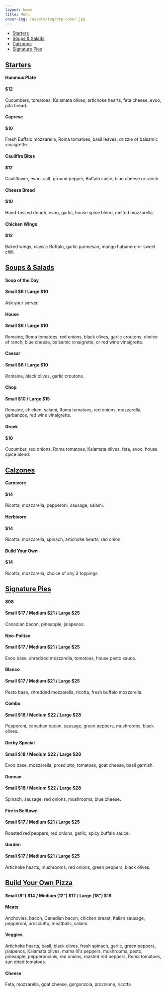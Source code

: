 ```yaml
---
layout: home
title: Menu
cover-img: /assets/img/btp-cover.jpg
---
```


<ul class="nav justify-content-center">
  <li class="nav-item"><a class="nav-link" href="#starters">Starters</a></li>
  <li class="nav-item"><a class="nav-link" href="#soups-amp-salads">Soups &amp; Salads</a></li>
  <li class="nav-item"><a class="nav-link" href="#calzones">Calzones</a></li>
  <li class="nav-item"><a class="nav-link" href="#signature-pies">Signature Pies</a></li>
</ul>

## <u>Starters</u>

<h4 class="d-inline-block">Hummus Plate</h4><h4 class="float-right">$12</h4>
<p class="mt-0">Cucumbers, tomatoes, Kalamata olives, artichoke hearts, feta cheese, evoo, pita bread.</p>

<h4 class="d-inline-block">Caprese</h4><h4 class="float-right">$10</h4>
<p class="mt-0">Fresh Buffalo mozzarella, Roma tomatoes, basil leaves, drizzle of balsamic vinaigrette.</p>

<h4 class="d-inline-block">Caulifire Bites</h4><h4 class="float-right">$12</h4>
<p class="mt-0">Cauliflower, evoo, salt, ground pepper, Buffalo spice, blue cheese or ranch.</p>

<h4 class="d-inline-block">Cheese Bread</h4><h4 class="float-right">$10</h4>
<p class="mt-0">Hand-tossed dough, evoo, garlic, house spice blend, melted mozzarella.</p>

<h4 class="d-inline-block">Chicken Wings</h4><h4 class="float-right">$12</h4>
<p class="mt-0">Baked wings, classic Buffalo, garlic parmesan, mango habanero or sweet chili.</p>

## <u>Soups &amp; Salads</u>

<h4 class="d-inline-block">Soup of the Day</h4><h4 class="float-right">Small $6 / Large $10</h4>
<p class="mt-0">Ask your server.</p>

<h4 class="d-inline-block">House</h4><h4 class="float-right">Small $6 / Large $10</h4>
<p class="mt-0">Romaine, Roma tomatoes, red onions, black olives, garlic croutons, choice of ranch, blue cheese, balsamic vinaigrette, or red wine vinaigrette.</p>

<h4 class="d-inline-block">Caesar</h4><h4 class="float-right">Small $6 / Large $10</h4>
<p class="mt-0">Romaine, black olives, garlic croutons.</p>

<h4 class="d-inline-block">Chop</h4><h4 class="float-right">Small $10 / Large $15</h4>
<p class="mt-0">Romaine, chicken, salami, Roma tomatoes, red onions, mozzarella, garbanzos, red wine vinaigrette.</p>

<h4 class="d-inline-block">Greek</h4><h4 class="float-right">$10</h4>
<p class="mt-0">Cucumber, red onions, Roma tomatoes, Kalamata olives, feta, evoo, house spice blend.</p>

## <u>Calzones</u>

<h4 class="d-inline-block">Carnivore</h4><h4 class="float-right">$14</h4>
<p class="mt-0">Ricotta, mozzarella, pepperoni, sausage, salami.</p>

<h4 class="d-inline-block">Herbivore</h4><h4 class="float-right">$14</h4>
<p class="mt-0">Ricotta, mozzarella, spinach, artichoke hearts, red onion.</p>

<h4 class="d-inline-block">Build Your Own</h4><h4 class="float-right">$14</h4>
<p class="mt-0">Ricotta, mozzarella, choice of any 3 toppings.</p>

## <u>Signature Pies</u>

<h4 class="d-inline-block">808</h4><h4 class="float-right">Small $17 / Medium $21 / Large $25</h4>
<p class="mt-0">Canadian bacon, pineapple, jalapenos.</p>

<h4 class="d-inline-block">Neo-Politan</h4><h4 class="float-right">Small $17 / Medium $21 / Large $25</h4>
<p class="mt-0">Evoo base, shredded mozzarella, tomatoes, house pesto sauce.</p>

<h4 class="d-inline-block">Blanco</h4><h4 class="float-right">Small $17 / Medium $21 / Large $25</h4>
<p class="mt-0">Pesto base, shredded mozzarella, ricotta, fresh buffalo mozzarella.</p>

<h4 class="d-inline-block">Combo</h4><h4 class="float-right">Small $18 / Medium $22 / Large $28</h4>
<p class="mt-0">Pepperoni, canadian bacon, sausage, green peppers, mushrooms, black olives.</p>

<h4 class="d-inline-block">Derby Special</h4><h4 class="float-right">Small $18 / Medium $22 / Large $28</h4>
<p class="mt-0">Evoo base, mozzarella, prosciutto, tomatoes, goat cheese, basil garnish.</p>

<h4 class="d-inline-block">Duncan</h4><h4 class="float-right">Small $18 / Medium $22 / Large $28</h4>
<p class="mt-0">Spinach, sausage, red onions, mushrooms, blue cheese.</p>

<h4 class="d-inline-block">Fire in Belltown</h4><h4 class="float-right">Small $17 / Medium $21 / Large $25</h4>
<p class="mt-0">Roasted red peppers, red onions, garlic, spicy buffalo sauce.</p>

<h4 class="d-inline-block">Garden</h4><h4 class="float-right">Small $17 / Medium $21 / Large $25</h4>
<p class="mt-0">Artichoke hearts, mushrooms, red onions, green peppers, black olives.</p>

## <u>Build Your Own Pizza</u>

<h4 class="d-flex justify-content-center">Small (9&quot;) $14 / Medium (12&quot;) $17 / Large (18&quot;) $19</h4>

<h4>Meats</h4>
<p class="mt-0">Anchovies, bacon, Canadian bacon, chicken breast, Italian sausage, pepperoni, prosciutto, meatballs, salami.</p>

<h4>Veggies</h4>
<p class="mt-0">Artichoke hearts, basil, black olives, fresh spinach, garlic, green peppers, jalapenos, Kalamata olives, mama lil's peppers, mushrooms, pesto, pineapple, pepperoncinis, red onions, roasted red peppers, Roma tomatoes, sun dried tomatoes.</p>

<h4>Cheese</h4>
<p class="mt-0">Feta, mozzarella, goat cheese, gorgonzola, provolone, ricotta</p>

